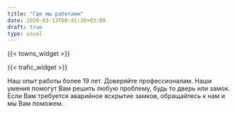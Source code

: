```yaml
---
title: "Где мы работаем"
date: 2020-03-13T00:41:30+03:00
draft: true
type: usual
---
```

{{< towns_widget >}}

{{< trafic_widget >}}

Наш опыт работы более 19 лет. Доверяйте профессионалам. Наши умения помогут Вам решить любую проблему, будь то дверь или замок. Если Вам требуется аварийное вскрытие замков, обращайтесь к нам и мы Вам поможем.